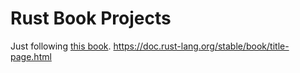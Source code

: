 # Rust Book Projects

Just following [this book](https://doc.rust-lang.org/stable/book/title-page.html).
https://doc.rust-lang.org/stable/book/title-page.html

